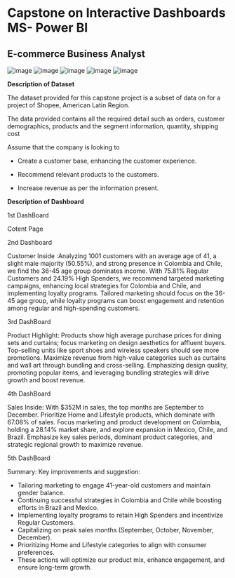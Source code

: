 # Capstone on Interactive Dashboards MS- Power BI
## E-commerce Business Analyst
![image](https://github.com/Taharandroid/SCTP-Capstone-1-Ecommerce./assets/173232048/9028f80b-cb62-488d-8e96-bf9eedd4ada6)
![image](https://github.com/Taharandroid/SCTP-Capstone-1-Ecommerce./assets/173232048/e16700d8-1e51-4da8-bbc4-04d28ebe993f)
![image](https://github.com/Taharandroid/SCTP-Capstone-1-Ecommerce./assets/173232048/4739be4c-82e2-4d9b-a992-3d7d3ff87e5b)
![image](https://github.com/Taharandroid/SCTP-Capstone-1-Ecommerce./assets/173232048/6c2c9e45-8abc-4b7f-9f01-ec87ef595278)
![image](https://github.com/Taharandroid/SCTP-Capstone-1-Ecommerce./assets/173232048/55fd91b9-273a-451d-9cda-26a51b3a5f9d)

**Description of Dataset**

The dataset provided for this capstone project is a subset of data on for a project of Shopee, American Latin Region. 

The data provided contains all the required detail such as orders, customer demographics, products and the segment information, quantity, shipping cost 

Assume that the company is looking to 

 - Create a customer base, enhancing the customer experience. 

 - Recommend relevant products to the customers. 

 - Increase revenue as per the information present.

**Description of Dashboard**

1st DashBoard 

Cotent Page

2nd Dashboard 

Customer Inside :Analyzing 1001 customers with an average age of 41, a slight male majority (50.55%), and strong presence in Colombia and Chile, we find the 36-45 age group dominates income. With 75.81% Regular Customers and 24.19% High Spenders, we recommend targeted marketing campaigns, enhancing local strategies for Colombia and Chile, and implementing loyalty programs. Tailored marketing should focus on the 36-45 age group, while loyalty programs can boost engagement and retention among regular and high-spending customers.

3rd DashBoard

Product Highlight: Products show high average purchase prices for dining sets and curtains; focus marketing on design aesthetics for affluent buyers. Top-selling units like sport shoes and wireless speakers should see more promotions. Maximize revenue from high-value categories such as curtains and wall art through bundling and cross-selling. Emphasizing design quality, promoting popular items, and leveraging bundling strategies will drive growth and boost revenue.

4th DashBoard

Sales Inside: With $352M in sales, the top months are September to December. Prioritize Home and Lifestyle products, which dominate with 67.08% of sales. Focus marketing and product development on Colombia, holding a 28.14% market share, and explore expansion in Mexico, Chile, and Brazil. Emphasize key sales periods, dominant product categories, and strategic regional growth to maximize revenue.

5th DashBoard 

Summary: Key improvements and suggestion:

 - Tailoring marketing to engage 41-year-old customers and maintain gender balance.
 - Continuing successful strategies in Colombia and Chile while boosting efforts in Brazil and Mexico.
 - Implementing loyalty programs to retain High Spenders and incentivize Regular Customers.
 - Capitalizing on peak sales months (September, October, November, December).
 - Prioritizing Home and Lifestyle categories to align with consumer preferences.
 - These actions will optimize our product mix, enhance engagement, and ensure long-term growth.

